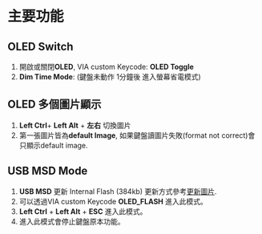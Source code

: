 # 主要功能

## OLED Switch

1. 開啟或關閉**OLED**, VIA custom Keycode: **OLED Toggle**
2. **Dim Time Mode**: (鍵盤未動作 1分鐘後 進入螢幕省電模式)


## OLED 多個圖片顯示

1. **Left Ctrl**+ **Left Alt** + **左右** 切換圖片
2. 第一張圖片皆為**default Image**, 如果鍵盤讀圖片失敗(format not correct)會只顯示default image.


## USB MSD Mode

1. **USB MSD** 更新 Internal Flash (384kb) 更新方式參考<a href="">更新圖片</a>.
2. 可以透過VIA custom Keycode **OLED_FLASH** 進入此模式。
3. **Left Ctrl** + **Left Alt** + **ESC** 進入此模式。
4. 進入此模式會停止鍵盤原本功能。


